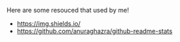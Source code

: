 Here are some resouced that used by me!

- https://img.shields.io/
- https://github.com/anuraghazra/github-readme-stats
